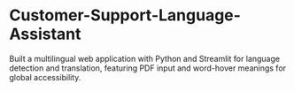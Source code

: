 # Customer-Support-Language-Assistant
Built a multilingual web application with Python and Streamlit for language detection and translation, featuring PDF input and word-hover meanings for global accessibility.
